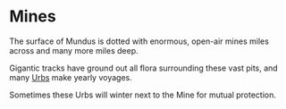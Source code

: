 # Mines

The surface of Mundus is dotted with enormous, open-air mines miles across and many more miles deep.

Gigantic tracks have ground out all flora surrounding these vast pits, and many [Urbs](background/urbs.md) make yearly voyages.

Sometimes these Urbs will winter next to the Mine for mutual protection.
